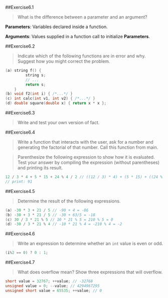 ##Exercise6.1

> What is the difference between a parameter and an argument?

**Parameters**: Variables declared inside a function.

**Arguments**: Values supplied in a function call to initialize **Parameters**.

##Exercise6.2

> Indicate which of the following functions are in error and why. Suggest how you might correct the problem.

```cpp
(a) string f() {
         string s;
         // ...
         return s;
    }
(b) void f2(int i) { /*...*/ }
(c) int calc(int v1, int v2) { /*...*/ }
(d) double square(double x) { return x * x };
```

##Exercise6.3

> Write and test your own version of fact.


##Exercise6.4

> Write a function that interacts with the user, ask for a number and generating the factorial of that number. Call this
> function from main. 

> Parenthesize the following expression to show how it is evaluated. Test your answer by compiling the expression (without parentheses) and printing its result.

```cpp
12 / 3 * 4 + 5 * 15 + 24 % 4 / 2 // ((12 / 3) * 4) + (5 * 15) + ((24 % 2) / 2)
// print: 91
```

##Exercise4.5

> Determine the result of the following expressions.

```cpp
(a) -30 * 3 + 21 / 5 // -90 + 4 = -86
(b) -30 + 3 * 21 / 5 // -30 + 63/5 = -18
(c) 30 / 3 * 21 % 5 // 10 * 21 % 5 = 210 % 5 = 0
(d) -30 / 3 * 21 % 4 // -10 * 21 % 4 = -210 % 4 = -2
```

##Exercise4.6

> Write an expression to determine whether an `int` value is even or odd.

```cpp
(i%2 == 0) ? 0 : 1;
```

##Exercise4.7

> What does overflow mean? Show three expressions that will overflow.

```cpp
short value = 32767; ++value; // -32768
unsigned value = 0; --value; // 4294967295
unsigned short value = 65535; ++value; // 0
```


